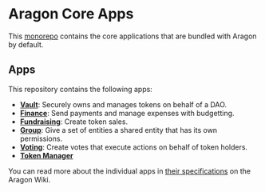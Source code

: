# Aragon Core Apps

This [monorepo](https://github.com/babel/babel/blob/master/doc/design/monorepo.md) contains the core applications that are bundled with Aragon by default.

## Apps

This repository contains the following apps:

- **[Vault](packages/aragon-app-vault)**: Securely owns and manages tokens on behalf of a DAO.
- **[Finance](packages/aragon-app-finance)**: Send payments and manage expenses with budgetting.
- **[Fundraising](packages/aragon-app-fundraising)**: Create token sales.
- **[Group](packages/aragon-app-group)**: Give a set of entities a shared entity that has its own permissions.
- **[Voting](packages/aragon-app-voting)**: Create votes that execute actions on behalf of token holders.
- **[Token Manager](packages/aragon-app-token-manager)**

You can read more about the individual apps in [their specifications](https://wiki.aragon.one/documentation/dev/apps/) on the Aragon Wiki.